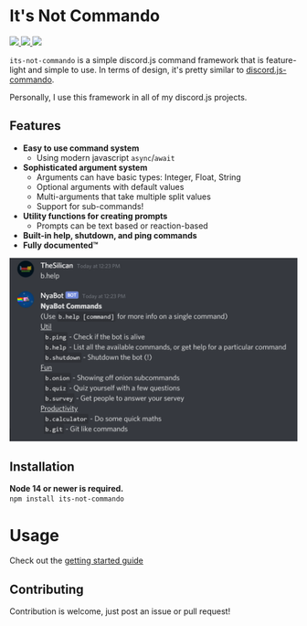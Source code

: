 # It's Not Commando

<p align="left">
  <a href="https://www.npmjs.com/package/its-not-commando" alt="Version">
    <img src="https://img.shields.io/npm/v/its-not-commando" />
  </a>
  <a href="https://www.npmjs.com/package/its-not-commando" alt="Version">
    <img src="https://img.shields.io/npm/dy/its-not-commando" />
  </a>
  <a href="https://github.com/thesilican/its-not-commando" alt="Version">
    <img src="https://img.shields.io/requires/github/thesilican/its-not-commando" />
  </a>
</p>

`its-not-commando` is a simple discord.js command framework that is feature-light and
simple to use. In terms of design, it's pretty similar to [discord.js-commando][commando].

Personally, I use this framework in all of my discord.js projects.

## Features

- **Easy to use command system**
  - Using modern javascript `async`/`await`
- **Sophisticated argument system**
  - Arguments can have basic types: Integer, Float, String
  - Optional arguments with default values
  - Multi-arguments that take multiple split values
  - Support for sub-commands!
- **Utility functions for creating prompts**
  - Prompts can be text based or reaction-based
- **Built-in help, shutdown, and ping commands**
- **Fully documented™**

![Bot usage](./docs/img1.png)

## Installation

**Node 14 or newer is required.**  
`npm install its-not-commando`

# Usage

Check out the [getting started guide][gettingstarted]

## Contributing

Contribution is welcome, just post an issue or pull request!

[commando]: https://github.com/discordjs/Commando
[discordjs]: https://github.com/discordjs/discord.js
[gettingstarted]: https://github.com/thesilican/its-not-commando/blob/master/docs/GettingStarted.md
